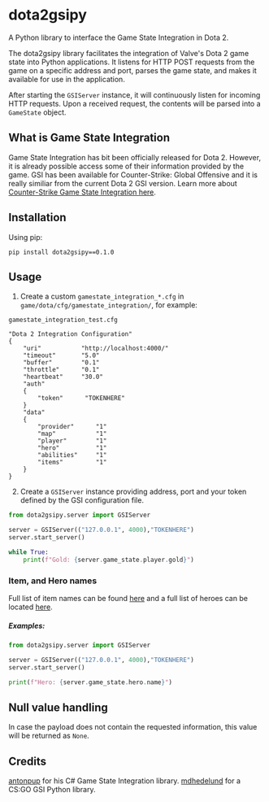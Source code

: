 # dota2gsipy
A Python library to interface the Game State Integration in Dota 2.

The dota2gsipy library facilitates the integration of Valve's Dota 2 game state into Python applications. It listens for HTTP POST requests from the game on a specific address and port, parses the game state, and makes it available for use in the application.

After starting the `GSIServer` instance, it will continuously listen for incoming HTTP requests. Upon a received request, the contents will be parsed into a `GameState` object.

## What is Game State Integration
Game State Integration has bit been officially released for Dota 2. However, it is already possible access some of their information provided by the game. GSI has been available for Counter-Strike: Global Offensive and it is really similiar from the current Dota 2 GSI version. Learn more about [Counter-Strike Game State Integration here](https://developer.valvesoftware.com/wiki/Counter-Strike:_Global_Offensive_Game_State_Integration).

## Installation
Using pip:

```
pip install dota2gsipy==0.1.0
```

## Usage
1. Create a custom `gamestate_integration_*.cfg` in `game/dota/cfg/gamestate_integration/`, for example:  

`gamestate_integration_test.cfg`
```
"Dota 2 Integration Configuration"
{
    "uri"           "http://localhost:4000/"
    "timeout"       "5.0"
    "buffer"        "0.1"
    "throttle"      "0.1"
    "heartbeat"     "30.0"
    "auth"
    {
        "token"      "TOKENHERE"
    }
    "data"
    {
        "provider"      "1"
        "map"           "1"
        "player"        "1"
        "hero"          "1"
        "abilities"     "1"
        "items"         "1"
    }
}
```

2. Create a `GSIServer` instance providing address, port and your token defined by the GSI configuration file.

```python
from dota2gsipy.server import GSIServer

server = GSIServer(("127.0.0.1", 4000),"TOKENHERE")
server.start_server()

while True:
    print(f"Gold: {server.game_state.player.gold}")
```

### Item, and Hero names
Full list of item names can be found [here](http://dota2.gamepedia.com/Cheats#Item_names) and a full list of heroes can be located [here](http://dota2.gamepedia.com/Cheats#Hero_names).

##### Examples:
```python
from dota2gsipy.server import GSIServer

server = GSIServer(("127.0.0.1", 4000),"TOKENHERE")
server.start_server()

print(f"Hero: {server.game_state.hero.name}")
```

## Null value handling
In case the payload does not contain the requested information, this value will be returned as `None`.

## Credits
[antonpup](https://github.com/antonpup/) for his C# Game State Integration library.
[mdhedelund](https://github.com/mdhedelund) for a CS:GO GSI Python library.
